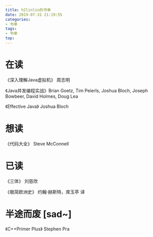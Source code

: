 ```yaml
---
title: h2linlin的书单
date: 2019-07-31 21:19:55
categories:
- 书单
tags:
- 书单
top:
---
```


# 在读

《深入理解Java虚拟机》	周志明

《Java并发编程实战》Brian Goetz, Tim Peierls, Joshua Bloch,  Joseph Bowbeer, David Holmes, Doug Lea

《Effective Java》				Joshua Bloch

# 想读

《代码大全》		Steve McConnell



# 已读

《三体》				刘慈欣

《极简欧洲史》	约翰·赫斯特，席玉苹 译



# 半途而废 [sad~]

《C++Primer Plus》	 Stephen Pra